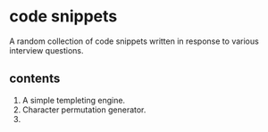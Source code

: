 code snippets
============
A random collection of code snippets written in response to various interview questions.  

contents
------------
1.  A simple templeting engine.
2.  Character permutation generator.
3. 
